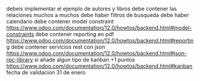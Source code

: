debeis implementar el ejemplo de autores y libros
debe contener las relaciones muchos a muchos
debe haber filtros de busqueda
debe haber calendario
debe contener model constraint https://www.odoo.com/documentation/12.0/howtos/backend.html#model-constraints
debe contener reporting en pdf https://www.odoo.com/documentation/12.0/howtos/backend.html#reporting
debe contener servicios rest con json https://www.odoo.com/documentation/12.0/howtos/backend.html#json-rpc-library
si añade algun tipo de kanban +1 puntos https://www.odoo.com/documentation/12.0/howtos/backend.html#kanban
fecha de validacion 31 de enero
